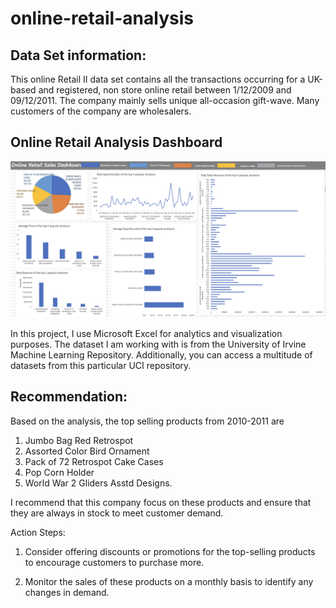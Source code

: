 # online-retail-analysis

## Data Set information:

This online Retail II data set contains all the transactions occurring for a UK-based and registered, non store online retail between 1/12/2009 and 09/12/2011. The company mainly sells unique all-occasion gift-wave. Many customers of the company are wholesalers.

## Online Retail Analysis Dashboard
<img src="./Image/sales_dashboard.png">

In this project, I use Microsoft Excel for analytics and visualization purposes. The dataset I am working with is from the University of Irvine Machine Learning Repository. Additionally, you can access a multitude of datasets from this particular UCI repository.

## Recommendation:

Based on the analysis, the top selling products from 2010-2011 are 
1. Jumbo Bag Red Retrospot
2. Assorted Color Bird Ornament
3. Pack of 72 Retrospot Cake Cases
4. Pop Corn Holder
5. World War 2 Gliders Asstd Designs.

I recommend that this company focus on these products and ensure that they are always in stock to meet customer demand.

Action Steps:

1. Consider offering discounts or promotions for the top-selling products to encourage customers to purchase more.

2. Monitor the sales of these products on a monthly basis to identify any changes in demand.
